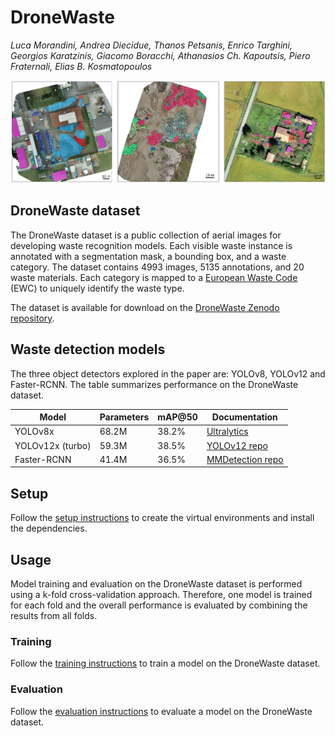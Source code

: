 # DroneWaste

<!-- **TODO: ADD PAPER TITLE** -->

*Luca Morandini, Andrea Diecidue, Thanos Petsanis, Enrico Targhini, Georgios Karatzinis, Giacomo Boracchi, Athanasios Ch. Kapoutsis, Piero Fraternali, Elias B. Kosmatopoulos*

![DroneWaste dataset](docs/sites.png)

## DroneWaste dataset

The DroneWaste dataset is a public collection of aerial images for developing waste recognition models.
Each visible waste instance is annotated with a segmentation mask, a bounding box, and a waste category.
The dataset contains 4993 images, 5135 annotations, and 20 waste materials. Each category is mapped to a [European Waste Code](https://ec.europa.eu/eurostat/web/waste/methodology) (EWC) to uniquely identify the waste type.

The dataset is available for download on the [DroneWaste Zenodo repository](https://zenodo.org/).

## Waste detection models

<!-- This repo contains the training and evaluation scripts of the waste detection models presented in the paper: *TODO: ADD PAPER TITLE*. -->

The three object detectors explored in the paper are: YOLOv8, YOLOv12 and Faster-RCNN.
The table summarizes performance on the DroneWaste dataset.

| Model | Parameters | mAP@50 | Documentation |
| --- | --- | --- | --- |
| YOLOv8x | 68.2M | 38.2% | [Ultralytics](https://docs.ultralytics.com/models/yolov8) |
| YOLOv12x (turbo) | 59.3M | 38.5% | [YOLOv12 repo](https://github.com/sunsmarterjie/yolov12) |
| Faster-RCNN | 41.4M | 36.5% | [MMDetection repo](https://github.com/open-mmlab/mmdetection/tree/main/configs/faster_rcnn) |

## Setup

Follow the [setup instructions](docs/setup.md) to create the virtual environments and install the dependencies.

## Usage

Model training and evaluation on the DroneWaste dataset is performed using a k-fold cross-validation approach. Therefore, one model is trained for each fold and the overall performance is evaluated by combining the results from all folds.

### Training

Follow the [training instructions](docs/train.md) to train a model on the DroneWaste dataset.

### Evaluation

Follow the [evaluation instructions](docs/eval.md) to evaluate a model on the DroneWaste dataset.

<!-- ## Citation

```bibtex
@article{morandini2025dronewaste,
    title={TODO: ADD PAPER TITLE},
    author={Morandini, Luca and
            Diecidue, Andrea and
            Petsanis, Thanos and
            Targhini, Enrico and
            Karatzinis, Georgios and
            Boracchi, Giacomo and
            Fraternali, Piero and
            Kosmatopoulos, Elias B. and
            Kapoutsis, Athanasios Ch.},
    journal={TODO: ADD JOURNAL},
    year={2025}
}
``` -->
